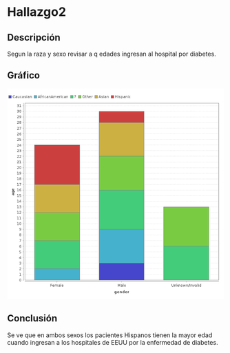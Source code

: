 
Hallazgo2
===================

Descripción
-------------
Segun la raza y sexo revisar a q edades ingresan al hospital por diabetes.

Gráfico
-------------
![Hallazgo 2](https://github.com/neco11/uasb_analytics/blob/master/hallazgo2.png)

Conclusión
------------
Se ve que en ambos sexos los pacientes Hispanos tienen la mayor edad cuando ingresan a los hospitales de EEUU por la enfermedad de diabetes.
